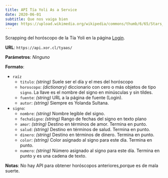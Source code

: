 ```yaml
---
title: API Tía Yoli As a Service
date: 2020-06-01
subtitle: Que nos vaiga bien
image: https://upload.wikimedia.org/wikipedia/commons/thumb/6/65/Stars_%28Unsplash%29.jpg/800px-Stars_%28Unsplash%29.jpg
---
```


Scrapping del horóscopo de la Tía Yoli en la página [Login](https://login.cl/horoscopo).

**URL**: `https://api.xor.cl/tyaas/`

**Parámetros**: _Ninguno_

**Formato**:

* `raíz`
    - `titulo`: _(string)_ Suele ser el día y el mes del horóscopo
    - `horoscopo`: _(dictionary)_ diccionario con cero o más objetos de tipo `signo`. La llave es el nombre del signo en minúsculas y sin tildes.
    - `fuente`: _(string)_ URL a la página de fuente (Login).
    - `autor`: _(string)_ Siempre es Yolanda Sultana.
* `signo`:
    - `nombre`: _(string)_ Nombre legible del signo.
    - `fechaSigno`: _(string)_ Rango de fechas del signo en texto plano
    - `amor`: _(string)_ Destino en términos de amor. Termina en punto.
    - `salud`: _(string)_ Destino en términos de salud. Termina en punto.
    - `dinero`: _(string)_ Destino en términos de dinero. Termina en punto.
    - `color`: _(string)_ Color asignado al signo para este día. Termina en punto.
    - `numero`: _(string)_ Número asignado al signo para este día. Termina en punto y es una cadena de texto.

**Notas**: No hay API para obtener horóscopos anteriores,porque es de mala suerte.